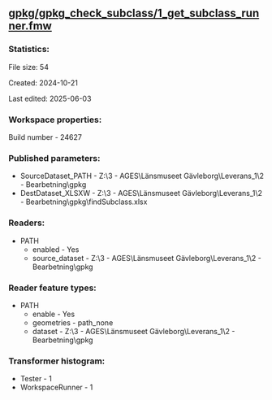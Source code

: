 ﻿## [gpkg/gpkg_check_subclass/1_get_subclass_runner.fmw](https://github.com/kicki58/kix_working_dir/blob/master/gpkg/gpkg_check_subclass/1_get_subclass_runner.fmw)

### Statistics:
File size: 54

Created: 2024-10-21

Last edited: 2025-06-03


### Workspace properties:
Build number    - 24627

### Published parameters:
*  SourceDataset_PATH    -   Z:\3 - AGES\Länsmuseet Gävleborg\Leverans_1\2 - Bearbetning\gpkg
*  DestDataset_XLSXW    -   Z:\3 - AGES\Länsmuseet Gävleborg\Leverans_1\2 - Bearbetning\gpkg\findSubclass.xlsx

### Readers:
*  PATH
    * enabled    -  Yes
    * source_dataset    -   Z:\3 - AGES\Länsmuseet Gävleborg\Leverans_1\2 - Bearbetning\gpkg

### Reader feature types:
*  PATH
    * enable - Yes
    * geometries - path_none
    * dataset - Z:\3 - AGES\Länsmuseet Gävleborg\Leverans_1\2 - Bearbetning\gpkg




### Transformer histogram:
*  Tester    -   1
*  WorkspaceRunner    -   1

